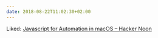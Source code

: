 ```yaml
---
date: 2018-08-22T11:02:30+02:00
---
```


Liked: [Javascript for Automation in macOS – Hacker Noon](https://hackernoon.com/javascript-for-automation-in-macos-3b499da40da1)
